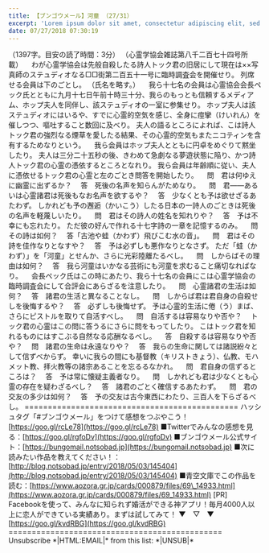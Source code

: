 ```yaml
---
title: 【ブンゴウメール】河童 （27/31）
excerpt: 'Lorem ipsum dolor sit amet, consectetur adipiscing elit, sed do eiusmod tempor incididunt ut labore et dolore magna aliqua. Praesent elementum facilisis leo vel fringilla est ullamcorper eget. At imperdiet dui accumsan sit amet nulla facilisi morbi tempus.'
date: 07/27/2018 07:30:19
---
```


（1397字。目安の読了時間：3分） （心霊学協会雑誌第八千二百七十四号所載） 　わが心霊学協会は先般自殺したる詩人トック君の旧居にして現在は××写真師のステュディオなる□□街第二百五十一号に臨時調査会を開催せり。 列席せる会員は下のごとし。 （氏名を略す。） 　我ら十七名の会員は心霊協会会長ペック氏とともに九月十七日午前十時三十分、我らのもっとも信頼するメディアム、ホップ夫人を同伴し、該ステュディオの一室に参集せり。 ホップ夫人は該ステュディオにはいるや、すでに心霊的空気を感じ、全身に痙攣（けいれん）を催しつつ、嘔吐すること数回に及べり。 夫人の語るところによれば、こは詩人トック君の強烈なる煙草を愛したる結果、その心霊的空気もまたニコティンを含有するためなりという。 　我ら会員はホップ夫人とともに円卓をめぐりて黙坐したり。 夫人は三分二十五秒の後、きわめて急劇なる夢遊状態に陥り、かつ詩人トック君の心霊の憑依するところとなれり。 我ら会員は年齢順に従い、夫人に憑依せるトック君の心霊と左のごとき問答を開始したり。 　問　君は何ゆえに幽霊に出ずるか？ 　答　死後の名声を知らんがためなり。 　問　君――あるいは心霊諸君は死後もなお名声を欲するや？ 　答　少なくとも予は欲せざるあたわず。 しかれども予の邂逅（かいこう）したる日本の一詩人のごときは死後の名声を軽蔑しいたり。 　問　君はその詩人の姓名を知れりや？ 　答　予は不幸にも忘れたり。 ただ彼の好んで作れる十七字詩の一章を記憶するのみ。 　問　その詩は如何？ 　答「古池や蛙（かわず）飛びこむ水の音」。 　問　君はその詩を佳作なりとなすや？ 　答　予は必ずしも悪作なりとなさず。 ただ「蛙（かわず）」を「河童」とせんか、さらに光彩陸離たるべし。 　問　しからばその理由は如何？ 　答　我ら河童はいかなる芸術にも河童を求むること痛切なればなり。 　会長ペック氏はこの時にあたり、我ら十七名の会員にこは心霊学協会の臨時調査会にして合評会にあらざるを注意したり。 　問　心霊諸君の生活は如何？ 　答　諸君の生活と異なることなし。 　問　しからば君は君自身の自殺せしを後悔するや？ 　答　必ずしも後悔せず。 予は心霊的生活に倦（う）まば、さらにピストルを取りて自活すべし。 　問　自活するは容易なりや否や？ 　トック君の心霊はこの問に答うるにさらに問をもってしたり。 こはトック君を知れるものにはすこぶる自然なる応酬なるべし。 　答　自殺するは容易なりや否や？ 　問　諸君の生命は永遠なりや？ 　答　我らの生命に関しては諸説紛々として信ずべからず。 幸いに我らの間にも基督教（キリストきょう）、仏教、モハメット教、拝火教等の諸宗あることを忘るるなかれ。 　問　君自身の信ずるところは？ 　答　予は常に懐疑主義者なり。 　問　しかれども君は少なくとも心霊の存在を疑わざるべし？ 　答　諸君のごとく確信するあたわず。 　問　君の交友の多少は如何？ 　答　予の交友は古今東西にわたり、三百人を下らざるべし。 ============================================== ハッシュタグ「#ブンゴウメール」をつけて感想をつぶやこう！ [https://goo.gl/rcLe78](https://goo.gl/rcLe78) ■Twitterでみんなの感想を見る：[https://goo.gl/rgfoDv](https://goo.gl/rgfoDv) ■ブンゴウメール公式サイト：[https://bungomail.notsobad.jp](https://bungomail.notsobad.jp) ■次に読みたい作品を教えてください！：[http://blog.notsobad.jp/entry/2018/05/03/145404](http://blog.notsobad.jp/entry/2018/05/03/145404) ■青空文庫でこの作品を読む：[https://www.aozora.gr.jp/cards/000879/files/69\_14933.html](https://www.aozora.gr.jp/cards/000879/files/69_14933.html) \[PR\] Facebookを使って、みんなに知られず婚活ができる神アプリ！毎月4000人以上に恋人ができている実績あり。まずは試してみて！ ▼　▽　▼ [https://goo.gl/kvdRBG](https://goo.gl/kvdRBG) ============================================== Unsubscribe \*|HTML:EMAIL|\* from this list: \*|UNSUB|\*